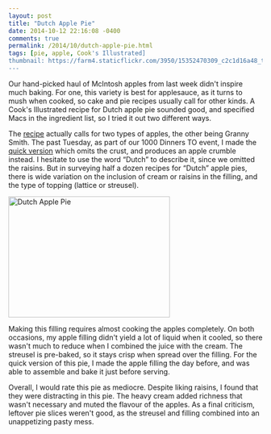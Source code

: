 ```yaml
---
layout: post
title: "Dutch Apple Pie"
date: 2014-10-12 22:16:08 -0400
comments: true
permalink: /2014/10/dutch-apple-pie.html
tags: [pie, apple, Cook's Illustrated]
thumbnail: https://farm4.staticflickr.com/3950/15352470309_c2c1d16a48_t.jpg
---
```


Our hand-picked haul of McIntosh apples from last week didn't inspire
much baking. For one, this variety is best for applesauce, as it turns
to mush when cooked, so cake and pie recipes usually call for other
kinds. A Cook's Illustrated recipe for Dutch apple pie sounded good, 
and specified Macs in the ingredient list, so I tried it out two
different ways.

The
[recipe](http://www.whatscookinchicago.com/2010/11/dutch-apple-pie.html)
actually calls for two types of apples, the other being Granny Smith. 
The past Tuesday, as part of our 1000 Dinners TO event, I made the
[quick
version](http://www.boston.com/ae/food/cooks_illustrated/dutch_apple_pie/)
which omits the crust, and produces an apple crumble instead. I hesitate
to use the word “Dutch” to describe it, since we omitted the raisins.
But in surveying half a dozen recipes for “Dutch” apple pies, there is
wide variation on the inclusion of cream or raisins in the filling, and
the type of topping (lattice or streusel).

<a href="https://www.flickr.com/photos/gnuf/15352470309" title="Dutch
Apple Pie by Eric Fung, on Flickr"><img
src="https://farm4.staticflickr.com/3950/15352470309_c2c1d16a48_n.jpg"
width="320" height="240" alt="Dutch Apple Pie"></a>

Making this filling requires almost cooking the apples completely. On
both occasions, my apple filling didn't yield a lot of liquid when it
cooled, so there wasn't much to reduce when I combined the juice with
the cream. The streusel is pre-baked, so it stays crisp when spread over
the filling. For the quick version of this pie, I made the apple filling
the day before, and was able to assemble and bake it just before
serving.

Overall, I would rate this pie as mediocre. Despite liking raisins, I 
found that they were distracting in this pie. The heavy cream added 
richness that wasn't necessary and muted the flavour of the apples.
As a final criticism, leftover pie slices weren't good, as the streusel 
and filling combined into an unappetizing pasty mess.
